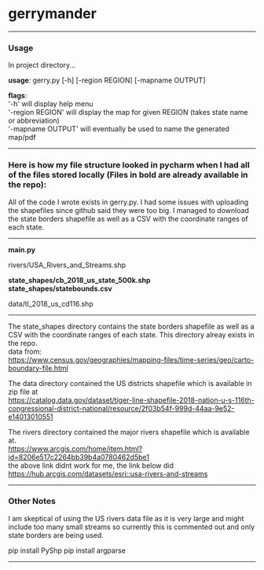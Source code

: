 # gerrymander

---------------------------------------------------------------

### Usage

In project directory...

**usage**: gerry.py [-h] [-region REGION] [-mapname OUTPUT]

**flags**: \
  '-h' will display help menu \
  '-region REGION' will display the map for given REGION (takes state name or abbreviation) \
  '-mapname OUTPUT' will eventually be used to name the generated map/pdf

---------------------------------------------------------------

### Here is how my file structure looked in pycharm when I had all of the files stored locally (Files in bold are already available in the repo):

All of the code I wrote exists in gerry.py.
I had some issues with uploading the shapefiles since github said they were too big.
I managed to download the state borders shapefile as well as a CSV with the coordinate ranges of each state.

---------------------------------------------------------------
**main.py**

rivers/USA_Rivers_and_Streams.shp 

**state_shapes/cb_2018_us_state_500k.shp** \
**state_shapes/statebounds.csv** 

data/tl_2018_us_cd116.shp

---------------------------------------------------------------

The state_shapes directory contains the state borders shapefile as well as a CSV with the coordinate ranges of each state. This directory alreay exists in the repo.  
data from:  
https://www.census.gov/geographies/mapping-files/time-series/geo/carto-boundary-file.html


The data directory contained the US districts shapefile which is available in zip file at  
https://catalog.data.gov/dataset/tiger-line-shapefile-2018-nation-u-s-116th-congressional-district-national/resource/2f03b54f-999d-44aa-9e52-e14013010551

The rivers directory contained the major rivers shapefile which is available at.  
https://www.arcgis.com/home/item.html?id=8206e517c2264bb39b4a0780462d5be1  
the above link didnt work for me, the link below did  
https://hub.arcgis.com/datasets/esri::usa-rivers-and-streams
  
---------------------------------------------------------------

### Other Notes
 I am skeptical of using the US rivers data file as it is very large and might include too many small streams so currently this is commented out and only state borders are being used.
 
 pip install PyShp
 pip install argparse

---------------------------------------------------------------

